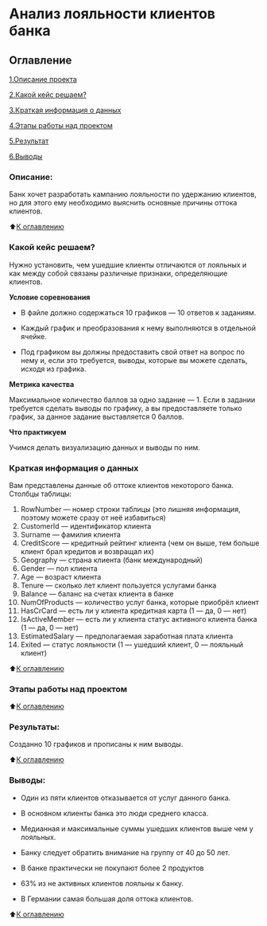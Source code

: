 # Анализ лояльности клиентов банка

## Оглавление

[1.Описание проекта](https://github.com/A1eksandraa/sf_homework#%D0%BE%D0%BF%D0%B8%D1%81%D0%B0%D0%BD%D0%B8%D0%B5)

[2.Какой кейс решаем?](https://github.com/A1eksandraa/sf_homework#%D0%BA%D0%B0%D0%BA%D0%BE%D0%B9-%D0%BA%D0%B5%D0%B9%D1%81-%D1%80%D0%B5%D1%88%D0%B0%D0%B5%D0%BC)

[3.Краткая информация о данных](https://github.com/A1eksandraa/sf_homework#%D0%BA%D1%80%D0%B0%D1%82%D0%BA%D0%B0%D1%8F-%D0%B8%D0%BD%D1%84%D0%BE%D1%80%D0%BC%D0%B0%D1%86%D0%B8%D1%8F-%D0%BE-%D0%B4%D0%B0%D0%BD%D0%BD%D1%8B%D1%85)

[4.Этапы работы над проектом](https://github.com/A1eksandraa/sf_homework#%D1%8D%D1%82%D0%B0%D0%BF%D1%8B-%D1%80%D0%B0%D0%B1%D0%BE%D1%82%D1%8B-%D0%BD%D0%B0%D0%B4-%D0%BF%D1%80%D0%BE%D0%B5%D0%BA%D1%82%D0%BE%D0%BC)

[5.Результат](https://github.com/A1eksandraa/sf_homework#%D1%80%D0%B5%D0%B7%D1%83%D0%BB%D1%8C%D1%82%D0%B0%D1%82%D1%8B)

[6.Выводы](https://github.com/A1eksandraa/sf_homework#%D0%B2%D1%8B%D0%B2%D0%BE%D0%B4%D1%8B)

### Описание:

Банк хочет разработать кампанию лояльности по удержанию клиентов, но для этого ему необходимо выяснить основные причины оттока клиентов. 

:arrow_up:[К оглавлению](https://github.com/A1eksandraa/sf_homework#%D0%BE%D0%B3%D0%BB%D0%B0%D0%B2%D0%BB%D0%B5%D0%BD%D0%B8%D0%B5)

### Какой кейс решаем?

Нужно установить, чем ушедшие клиенты отличаются от лояльных и как между собой связаны различные признаки, определяющие клиентов.

**Условие соревнования**

- В файле должно содержаться 10 графиков — 10 ответов к заданиям.

- Каждый график и преобразования к нему выполняются в отдельной ячейке.

- Под графиком вы должны предоставить свой ответ на вопрос по нему и, если это требуется, выводы, которые вы можете сделать, исходя из графика.

**Метрика качества**

Максимальное количество баллов за одно задание — 1. Если в задании требуется сделать выводы по графику, а вы предоставляете только график, за данное задание выставляется 0 баллов.

**Что практикуем**

Учимся делать визуализацию данных и выводы по ним.

### Краткая информация о данных
Вам представлены данные об оттоке клиентов некоторого банка.
Столбцы таблицы:

1. RowNumber — номер строки таблицы (это лишняя информация, поэтому можете сразу от неё избавиться)
2. CustomerId — идентификатор клиента
3. Surname — фамилия клиента
4. CreditScore — кредитный рейтинг клиента (чем он выше, тем больше клиент брал кредитов и возвращал их)
5. Geography — страна клиента (банк международный)
6. Gender — пол клиента
7. Age — возраст клиента
8. Tenure — сколько лет клиент пользуется услугами банка
9. Balance — баланс на счетах клиента в банке
10. NumOfProducts — количество услуг банка, которые приобрёл клиент
11. HasCrCard — есть ли у клиента кредитная карта (1 — да, 0 — нет)
12. IsActiveMember — есть ли у клиента статус активного клиента банка (1 — да, 0 — нет)
13. EstimatedSalary — предполагаемая заработная плата клиента
14. Exited — статус лояльности (1 — ушедший клиент, 0 — лояльный клиент)

:arrow_up:[К оглавлению](https://github.com/A1eksandraa/sf_homework#%D0%BE%D0%B3%D0%BB%D0%B0%D0%B2%D0%BB%D0%B5%D0%BD%D0%B8%D0%B5)

### Этапы работы над проектом

:arrow_up:[К оглавлению](https://github.com/A1eksandraa/sf_homework#%D0%BE%D0%B3%D0%BB%D0%B0%D0%B2%D0%BB%D0%B5%D0%BD%D0%B8%D0%B5)

### Результаты:

Созданно 10 графиков и прописаны к ним выводы. 

:arrow_up:[К оглавлению](https://github.com/A1eksandraa/sf_homework#%D0%BE%D0%B3%D0%BB%D0%B0%D0%B2%D0%BB%D0%B5%D0%BD%D0%B8%D0%B5)

### Выводы:

- Один из пяти клиентов отказывается от услуг данного банка.

- В основном клиенты банка это люди среднего класса. 

- Медианная и максимальные суммы ушедших клиентов выше чем у лояльных.

- Банку следует обратить внимание на группу от 40 до 50 лет.

- В банке практически не покупают более 2 продуктов

- 63% из не активных клиентов лояльны к банку.

- В Германии самая большая доля оттока клиентов.

:arrow_up:[К оглавлению](https://github.com/A1eksandraa/sf_homework#%D0%BE%D0%B3%D0%BB%D0%B0%D0%B2%D0%BB%D0%B5%D0%BD%D0%B8%D0%B5)
